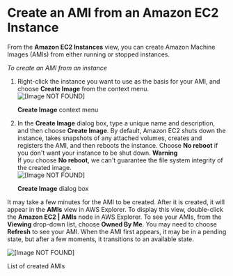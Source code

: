 # Create an AMI from an Amazon EC2 Instance<a name="tkv-create-ami-from-instance"></a>

From the **Amazon EC2 Instances** view, you can create Amazon Machine Images \(AMIs\) from either running or stopped instances\.

 *To create an AMI from an instance* 

1. Right\-click the instance you want to use as the basis for your AMI, and choose **Create Image** from the context menu\.  
![\[Image NOT FOUND\]](http://docs.aws.amazon.com/toolkit-for-visual-studio/latest/user-guide/images/tkv-ec2-create-ami-menu2.png)

    **Create Image** context menu

1. In the **Create Image** dialog box, type a unique name and description, and then choose **Create Image**\. By default, Amazon EC2 shuts down the instance, takes snapshots of any attached volumes, creates and registers the AMI, and then reboots the instance\. Choose **No reboot** if you don't want your instance to be shut down\.
**Warning**  
If you choose **No reboot**, we can't guarantee the file system integrity of the created image\.  
![\[Image NOT FOUND\]](http://docs.aws.amazon.com/toolkit-for-visual-studio/latest/user-guide/images/tkv-ec2-create-ami-dlg2.png)

    **Create Image** dialog box

It may take a few minutes for the AMI to be created\. After it is created, it will appear in the **AMIs** view in AWS Explorer\. To display this view, double\-click the **Amazon EC2 \| AMIs** node in AWS Explorer\. To see your AMIs, from the **Viewing** drop\-down list, choose **Owned By Me**\. You may need to choose **Refresh** to see your AMI\. When the AMI first appears, it may be in a pending state, but after a few moments, it transitions to an available state\.

![\[Image NOT FOUND\]](http://docs.aws.amazon.com/toolkit-for-visual-studio/latest/user-guide/images/tkv-ec2-created-amis-list2.png)

List of created AMIs
